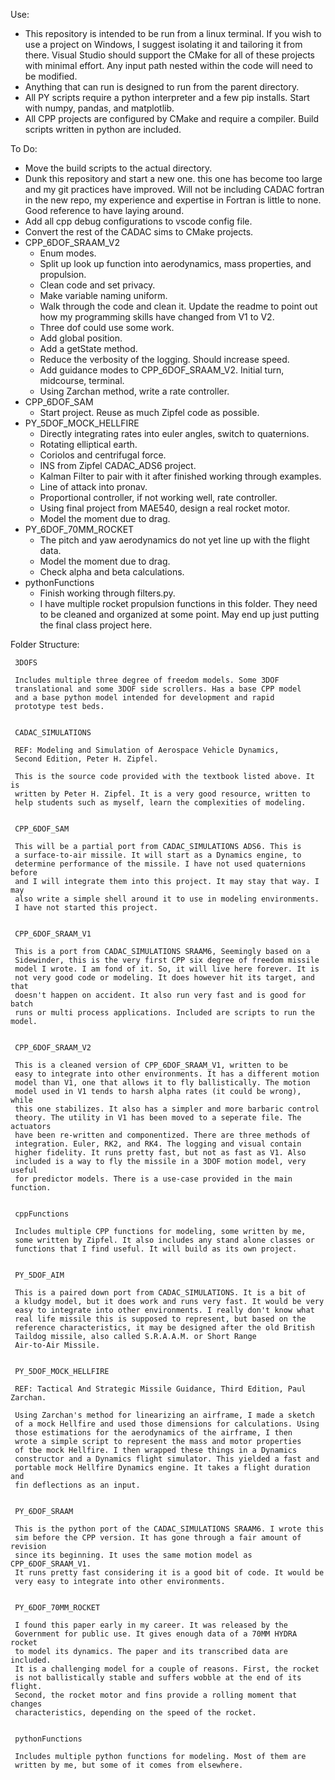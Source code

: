 
Use:
- This repository is intended to be run from a linux terminal. If you wish
to use a project on Windows, I suggest isolating it and tailoring it
from there. Visual Studio should support the CMake for all of these
projects with minimal effort. Any input path nested within the code
will need to be modified.
- Anything that can run is designed to run from the parent directory.
- All PY scripts require a python interpreter and a few pip installs.
Start with numpy, pandas, and matplotlib.
- All CPP projects are configured by CMake and require a compiler.
Build scripts written in python are included.

To Do:
- Move the build scripts to the actual directory.
- Dunk this repository and start a new one. this one has become too large and
my git practices have improved. Will not be including CADAC fortran in the new
repo, my experience and expertise in Fortran is little to none. Good reference
to have laying around.
- Add all cpp debug configurations to vscode config file.
- Convert the rest of the CADAC sims to CMake projects.
- CPP_6DOF_SRAAM_V2
     - Enum modes.
     - Split up look up function into aerodynamics, mass properties, and propulsion.
     - Clean code and set privacy.
     - Make variable naming uniform.
     - Walk through the code and clean it. Update the readme to point out how
     my programming skills have changed from V1 to V2.
     - Three dof could use some work.
     - Add global position.
     - Add a getState method.
     - Reduce the verbosity of the logging. Should increase speed.
     - Add guidance modes to CPP_6DOF_SRAAM_V2. Initial turn, midcourse, terminal.
     - Using Zarchan method, write a rate controller.
- CPP_6DOF_SAM
     - Start project. Reuse as much Zipfel code as possible.
- PY_5DOF_MOCK_HELLFIRE
     - Directly integrating rates into euler angles, switch to quaternions.
     - Rotating elliptical earth.
     - Coriolos and centrifugal force.
     - INS from Zipfel CADAC_ADS6 project.
     - Kalman Filter to pair with it after finished working through examples.
     - Line of attack into pronav.
     - Proportional controller, if not working well, rate controller.
     - Using final project from MAE540, design a real rocket motor.
     - Model the moment due to drag.
- PY_6DOF_70MM_ROCKET
     - The pitch and yaw aerodynamics do not yet line up with the flight data.
     - Model the moment due to drag.
     - Check alpha and beta calculations.
- pythonFunctions
     - Finish working through filters.py.
     - I have multiple rocket propulsion functions in this folder. They need to 
     be cleaned and organized at some point. May end up just putting the final
     class project here.

Folder Structure:

     3DOFS

     Includes multiple three degree of freedom models. Some 3DOF
     translational and some 3DOF side scrollers. Has a base CPP model
     and a base python model intended for development and rapid
     prototype test beds.


     CADAC_SIMULATIONS

     REF: Modeling and Simulation of Aerospace Vehicle Dynamics,
     Second Edition, Peter H. Zipfel.

     This is the source code provided with the textbook listed above. It is
     written by Peter H. Zipfel. It is a very good resource, written to
     help students such as myself, learn the complexities of modeling.


     CPP_6DOF_SAM

     This will be a partial port from CADAC_SIMULATIONS ADS6. This is
     a surface-to-air missile. It will start as a Dynamics engine, to
     determine performance of the missile. I have not used quaternions before
     and I will integrate them into this project. It may stay that way. I may
     also write a simple shell around it to use in modeling environments.
     I have not started this project.


     CPP_6DOF_SRAAM_V1

     This is a port from CADAC_SIMULATIONS SRAAM6, Seemingly based on a
     Sidewinder, this is the very first CPP six degree of freedom missile
     model I wrote. I am fond of it. So, it will live here forever. It is
     not very good code or modeling. It does however hit its target, and that
     doesn't happen on accident. It also run very fast and is good for batch
     runs or multi process applications. Included are scripts to run the model.


     CPP_6DOF_SRAAM_V2

     This is a cleaned version of CPP_6DOF_SRAAM_V1, written to be
     easy to integrate into other environments. It has a different motion
     model than V1, one that allows it to fly ballistically. The motion
     model used in V1 tends to harsh alpha rates (it could be wrong), while
     this one stabilizes. It also has a simpler and more barbaric control
     theory. The utility in V1 has been moved to a seperate file. The actuators
     have been re-written and componentized. There are three methods of
     integration. Euler, RK2, and RK4. The logging and visual contain
     higher fidelity. It runs pretty fast, but not as fast as V1. Also
     included is a way to fly the missile in a 3DOF motion model, very useful
     for predictor models. There is a use-case provided in the main function.


     cppFunctions

     Includes multiple CPP functions for modeling, some written by me,
     some written by Zipfel. It also includes any stand alone classes or
     functions that I find useful. It will build as its own project.


     PY_5DOF_AIM

     This is a paired down port from CADAC_SIMULATIONS. It is a bit of
     a kludgy model, but it does work and runs very fast. It would be very
     easy to integrate into other environments. I really don't know what
     real life missile this is supposed to represent, but based on the
     reference characteristics, it may be designed after the old British
     Taildog missile, also called S.R.A.A.M. or Short Range
     Air-to-Air Missile. 


     PY_5DOF_MOCK_HELLFIRE

     REF: Tactical And Strategic Missile Guidance, Third Edition, Paul Zarchan.

     Using Zarchan's method for linearizing an airframe, I made a sketch
     of a mock Hellfire and used those dimensions for calculations. Using
     those estimations for the aerodynamics of the airframe, I then
     wrote a simple script to represent the mass and motor properties
     of tbe mock Hellfire. I then wrapped these things in a Dynamics
     constructor and a Dynamics flight simulator. This yielded a fast and
     portable mock Hellfire Dynamics engine. It takes a flight duration and 
     fin deflections as an input.


     PY_6DOF_SRAAM

     This is the python port of the CADAC_SIMULATIONS SRAAM6. I wrote this
     sim before the CPP version. It has gone through a fair amount of revision
     since its beginning. It uses the same motion model as CPP_6DOF_SRAAM_V1.
     It runs pretty fast considering it is a good bit of code. It would be
     very easy to integrate into other environments.


     PY_6DOF_70MM_ROCKET

     I found this paper early in my career. It was released by the
     Government for public use. It gives enough data of a 70MM HYDRA rocket
     to model its dynamics. The paper and its transcribed data are included.
     It is a challenging model for a couple of reasons. First, the rocket
     is not ballistically stable and suffers wobble at the end of its flight.
     Second, the rocket motor and fins provide a rolling moment that changes
     characteristics, depending on the speed of the rocket.


     pythonFunctions

     Includes multiple python functions for modeling. Most of them are
     written by me, but some of it comes from elsewhere.






















